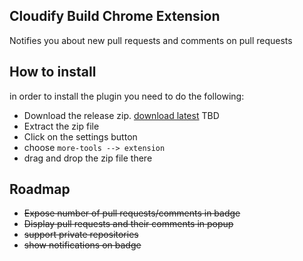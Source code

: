 Cloudify Build Chrome Extension
--------------------------------

Notifies you about new pull requests and comments on pull requests

How to install
---------------

in order to install the plugin you need to do the following: 
 - Download the release zip. [download latest]()  TBD
 - Extract the zip file
 - Click on the settings button 
 - choose `more-tools --> extension`
 - drag and drop the zip file there



Roadmap
-------

 - ~~Expose number of pull requests/comments in badge~~
 - ~~Display pull requests and their comments in popup~~
 - ~~support private repositories~~
 - ~~show notifications on badge~~
